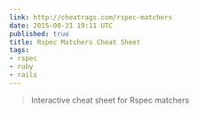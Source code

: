 ```yaml
---
link: http://cheatrags.com/rspec-matchers
date: 2015-08-31 19:11 UTC
published: true
title: Rspec Matchers Cheat Sheet
tags:
- rspec
- ruby
- rails
---
```


<blockquote>Interactive cheat sheet for Rspec matchers</blockquote>
